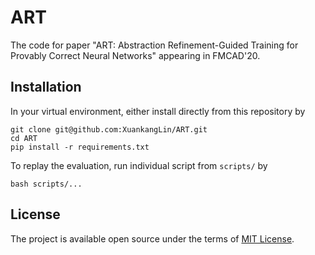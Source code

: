 # ART

The code for paper "ART: Abstraction Refinement-Guided Training for Provably Correct Neural Networks" appearing in FMCAD'20.


## Installation

In your virtual environment, either install directly from this repository by
```
git clone git@github.com:XuankangLin/ART.git
cd ART
pip install -r requirements.txt
```

To replay the evaluation, run individual script from `scripts/` by
```
bash scripts/...
```


## License

The project is available open source under the terms of [MIT
License](https://opensource.org/licenses/MIT).
